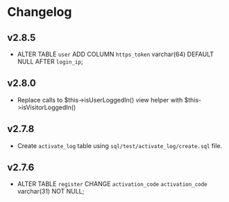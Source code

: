 # Changelog

## v2.8.5

- ALTER TABLE `user` ADD COLUMN `https_token` varchar(64) DEFAULT NULL AFTER `login_ip`;

## v2.8.0

- Replace calls to $this->isUserLoggedIn() view helper with $this->isVisitorLoggedIn()

## v2.7.8

- Create `activate_log` table using `sql/test/activate_log/create.sql` file.

## v2.7.6

- ALTER TABLE `register` CHANGE `activation_code` `activation_code` varchar(31) NOT NULL;
